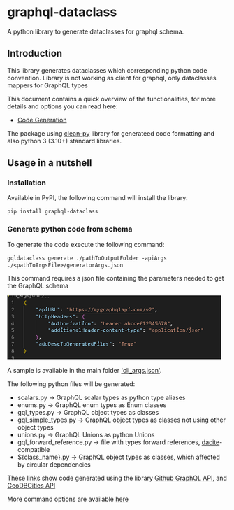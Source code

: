 # graphql-dataclass

A python library to generate dataclasses for graphql schema.

## Introduction

This library generates dataclasses which corresponding python code convention. Library is not working as client for graphql, only dataclasses mappers for GraphQL types

This document contains a quick overview of the functionalities, for more details and options you can read here:

* [Code Generation](https://github.com/nikikuzi/graphql-dataclass/blob/develop/codegen/README.MD)

The package using [clean-py](https://github.com/samhardyhey/clean-py) library for generateed code formatting and also python 3 (3.10+) standard libraries.


## Usage in a nutshell

### Installation

Available in PyPI, the following command will install the library:

```
pip install graphql-dataclass
```


### Generate python code from schema

To generate the code execute the following command:

```
gqldataclass generate ./pathToOutputFolder -apiArgs ./<pathToArgsFile>/generatorArgs.json
```

This command requires a json file containing the parameters needed to get the GraphQL schema

![image](https://github.com/nikikuzi/graphql-dataclass/blob/develop/docs/cli_args_nutshell.png)

A sample is available in the main folder ['cli_args.json'](https://github.com/nikikuzi/graphql-dataclass/blob/develop/cli_args.json).

The following python files will be generated:

* scalars.py -> GraphQL scalar types as python type aliases
* enums.py -> GraphQL enum types as Enum classes
* gql_types.py -> GraphQL object types as classes
* gql_simple_types.py -> GraphQL object types as classes not using other object types
* unions.py -> GraphQL Unions as python Unions
* gql_forward_reference.py -> file with types forward references, [dacite](https://github.com/konradhalas/dacite)-compatible
* ${class_name}.py -> GraphQL object types as classes, which affected by circular dependencies

These links show code generated using the library [Github GraphQL API](https://github.com/nikikuzi/graphql-dataclass/blob/develop/tests/output/github), and [GeoDBCities API](https://github.com/nikikuzi/graphql-dataclass/blob/develop/tests/output/gdbc)

More command options are available [here](https://github.com/nikikuzi/graphql-dataclass/blob/develop/codegen/README.MD#usage-via-command-line)
